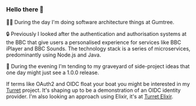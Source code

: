 ### Hello there 👋

👨‍💻 During the day I'm doing software architecture things at Gumtree.

🔒 Previously I looked after the authentication and authorisation systems at the BBC that give users a personalised experience for services like BBC iPlayer and BBC Sounds. The technology stack is a series of microservices, predominantly using Node.js and Java.

🙈 During the evening I'm tending to my graveyard of side-project ideas that one day might just see a 1.0.0 release.

If terms like OAuth2 and OIDC float your boat you might be interested in my [Turret](https://github.com/rosswilson/turret) project. It's shaping up to be a demonstration of an OIDC identity provider. I'm also looking an approach using Elixir, it's at [Turret Elixir](https://github.com/rosswilson/turret-elixir).

